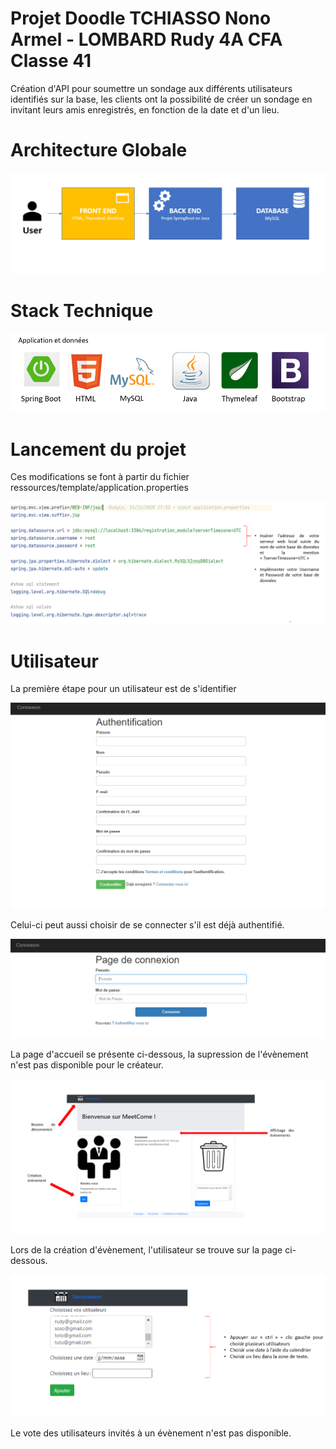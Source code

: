 # Projet Doodle TCHIASSO Nono Armel - LOMBARD Rudy 4A CFA Classe 41 

Création d'API pour soumettre un sondage aux différents utilisateurs identifiés sur la base, les clients ont la possibilité de créer un sondage en invitant leurs amis enregistrés, en fonction de la date et d'un lieu.

# Architecture Globale
![ARCHITECTURE](https://github.com/armelito60/RudyArmel_ProgWeb/blob/master/Architecture1.PNG?raw=true)

# Stack Technique 
![STACK](https://github.com/armelito60/RudyArmel_ProgWeb/blob/master/Stack1..PNG?raw=true)

# Lancement du projet
Ces modifications se font à partir du fichier ressources/template/application.properties

![PROPRIETE](https://github.com/armelito60/RudyArmel_ProgWeb/blob/master/Propri%C3%A9t%C3%A9s.PNG?raw=true)

# Utilisateur

La première étape pour un utilisateur est de s'identifier

![IDENTIFIACTION](https://github.com/armelito60/RudyArmel_ProgWeb/blob/master/Authentification.PNG?raw=true)

Celui-ci peut aussi choisir de se connecter s'il est déjà authentifié.

![CONNEXION](https://github.com/armelito60/RudyArmel_ProgWeb/blob/master/connexion.PNG?raw=true)

La page d'accueil se présente ci-dessous, la supression  de l'évènement n'est pas disponible pour le créateur.

![INDEX](https://github.com/armelito60/RudyArmel_ProgWeb/blob/master/Index.PNG?raw=true)

Lors de la création d'évènement, l'utilisateur se trouve sur la page ci-dessous.

![EVENT](https://github.com/armelito60/RudyArmel_ProgWeb/blob/master/%C3%A9v%C3%A8nement.PNG?raw=true)

Le vote des utilisateurs invités à un évènement n'est pas disponible.
